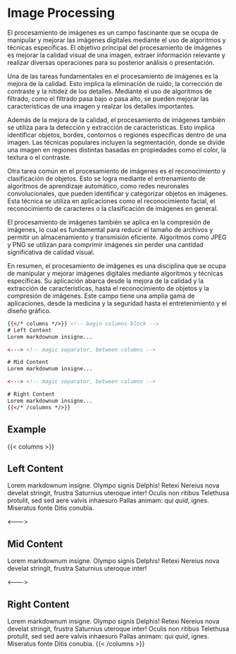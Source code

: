 # Image Processing

El procesamiento de imágenes es un campo fascinante que se ocupa de manipular y mejorar las imágenes digitales mediante el uso de algoritmos y técnicas específicas. El objetivo principal del procesamiento de imágenes es mejorar la calidad visual de una imagen, extraer información relevante y realizar diversas operaciones para su posterior análisis o presentación.

Una de las tareas fundamentales en el procesamiento de imágenes es la mejora de la calidad. Esto implica la eliminación de ruido, la corrección de contraste y la nitidez de los detalles. Mediante el uso de algoritmos de filtrado, como el filtrado pasa bajo o pasa alto, se pueden mejorar las características de una imagen y realzar los detalles importantes.

Además de la mejora de la calidad, el procesamiento de imágenes también se utiliza para la detección y extracción de características. Esto implica identificar objetos, bordes, contornos o regiones específicas dentro de una imagen. Las técnicas populares incluyen la segmentación, donde se divide una imagen en regiones distintas basadas en propiedades como el color, la textura o el contraste.

Otra tarea común en el procesamiento de imágenes es el reconocimiento y clasificación de objetos. Esto se logra mediante el entrenamiento de algoritmos de aprendizaje automático, como redes neuronales convolucionales, que pueden identificar y categorizar objetos en imágenes. Esta técnica se utiliza en aplicaciones como el reconocimiento facial, el reconocimiento de caracteres o la clasificación de imágenes en general.

El procesamiento de imágenes también se aplica en la compresión de imágenes, lo cual es fundamental para reducir el tamaño de archivos y permitir un almacenamiento y transmisión eficiente. Algoritmos como JPEG y PNG se utilizan para comprimir imágenes sin perder una cantidad significativa de calidad visual.

En resumen, el procesamiento de imágenes es una disciplina que se ocupa de manipular y mejorar imágenes digitales mediante algoritmos y técnicas específicas. Su aplicación abarca desde la mejora de la calidad y la extracción de características, hasta el reconocimiento de objetos y la compresión de imágenes. Este campo tiene una amplia gama de aplicaciones, desde la medicina y la seguridad hasta el entretenimiento y el diseño gráfico.


```html
{{</* columns */>}} <!-- begin columns block -->
# Left Content
Lorem markdownum insigne...

<---> <!-- magic separator, between columns -->

# Mid Content
Lorem markdownum insigne...

<---> <!-- magic separator, between columns -->

# Right Content
Lorem markdownum insigne...
{{</* /columns */>}}
```

## Example

{{< columns >}}
## Left Content
Lorem markdownum insigne. Olympo signis Delphis! Retexi Nereius nova develat
stringit, frustra Saturnius uteroque inter! Oculis non ritibus Telethusa
protulit, sed sed aere valvis inhaesuro Pallas animam: qui _quid_, ignes.
Miseratus fonte Ditis conubia.

<--->

## Mid Content
Lorem markdownum insigne. Olympo signis Delphis! Retexi Nereius nova develat
stringit, frustra Saturnius uteroque inter!

<--->

## Right Content
Lorem markdownum insigne. Olympo signis Delphis! Retexi Nereius nova develat
stringit, frustra Saturnius uteroque inter! Oculis non ritibus Telethusa
protulit, sed sed aere valvis inhaesuro Pallas animam: qui _quid_, ignes.
Miseratus fonte Ditis conubia.
{{< /columns >}}
